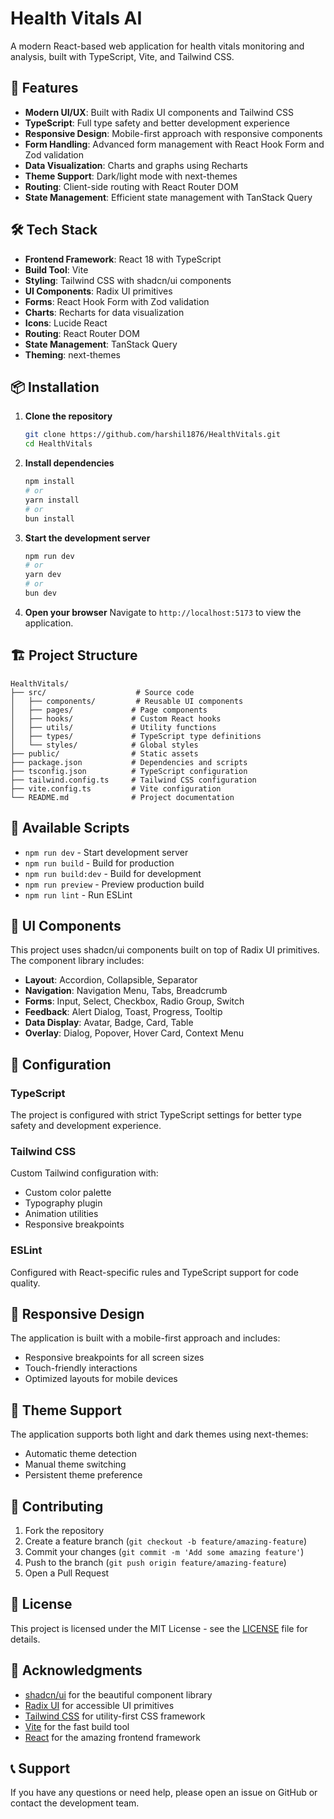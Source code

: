 # Health Vitals AI

A modern React-based web application for health vitals monitoring and analysis, built with TypeScript, Vite, and Tailwind CSS.

## 🚀 Features

- **Modern UI/UX**: Built with Radix UI components and Tailwind CSS
- **TypeScript**: Full type safety and better development experience
- **Responsive Design**: Mobile-first approach with responsive components
- **Form Handling**: Advanced form management with React Hook Form and Zod validation
- **Data Visualization**: Charts and graphs using Recharts
- **Theme Support**: Dark/light mode with next-themes
- **Routing**: Client-side routing with React Router DOM
- **State Management**: Efficient state management with TanStack Query

## 🛠️ Tech Stack

- **Frontend Framework**: React 18 with TypeScript
- **Build Tool**: Vite
- **Styling**: Tailwind CSS with shadcn/ui components
- **UI Components**: Radix UI primitives
- **Forms**: React Hook Form with Zod validation
- **Charts**: Recharts for data visualization
- **Icons**: Lucide React
- **Routing**: React Router DOM
- **State Management**: TanStack Query
- **Theming**: next-themes

## 📦 Installation

1. **Clone the repository**
   ```bash
   git clone https://github.com/harshil1876/HealthVitals.git
   cd HealthVitals
   ```

2. **Install dependencies**
   ```bash
   npm install
   # or
   yarn install
   # or
   bun install
   ```

3. **Start the development server**
   ```bash
   npm run dev
   # or
   yarn dev
   # or
   bun dev
   ```

4. **Open your browser**
   Navigate to `http://localhost:5173` to view the application.

## 🏗️ Project Structure

```
HealthVitals/
├── src/                    # Source code
│   ├── components/         # Reusable UI components
│   ├── pages/             # Page components
│   ├── hooks/             # Custom React hooks
│   ├── utils/             # Utility functions
│   ├── types/             # TypeScript type definitions
│   └── styles/            # Global styles
├── public/                # Static assets
├── package.json           # Dependencies and scripts
├── tsconfig.json          # TypeScript configuration
├── tailwind.config.ts     # Tailwind CSS configuration
├── vite.config.ts         # Vite configuration
└── README.md              # Project documentation
```

## 🚀 Available Scripts

- `npm run dev` - Start development server
- `npm run build` - Build for production
- `npm run build:dev` - Build for development
- `npm run preview` - Preview production build
- `npm run lint` - Run ESLint

## 🎨 UI Components

This project uses shadcn/ui components built on top of Radix UI primitives. The component library includes:

- **Layout**: Accordion, Collapsible, Separator
- **Navigation**: Navigation Menu, Tabs, Breadcrumb
- **Forms**: Input, Select, Checkbox, Radio Group, Switch
- **Feedback**: Alert Dialog, Toast, Progress, Tooltip
- **Data Display**: Avatar, Badge, Card, Table
- **Overlay**: Dialog, Popover, Hover Card, Context Menu

## 🔧 Configuration

### TypeScript
The project is configured with strict TypeScript settings for better type safety and development experience.

### Tailwind CSS
Custom Tailwind configuration with:
- Custom color palette
- Typography plugin
- Animation utilities
- Responsive breakpoints

### ESLint
Configured with React-specific rules and TypeScript support for code quality.

## 📱 Responsive Design

The application is built with a mobile-first approach and includes:
- Responsive breakpoints for all screen sizes
- Touch-friendly interactions
- Optimized layouts for mobile devices

## 🌙 Theme Support

The application supports both light and dark themes using next-themes:
- Automatic theme detection
- Manual theme switching
- Persistent theme preference

## 🤝 Contributing

1. Fork the repository
2. Create a feature branch (`git checkout -b feature/amazing-feature`)
3. Commit your changes (`git commit -m 'Add some amazing feature'`)
4. Push to the branch (`git push origin feature/amazing-feature`)
5. Open a Pull Request

## 📄 License

This project is licensed under the MIT License - see the [LICENSE](LICENSE) file for details.

## 🙏 Acknowledgments

- [shadcn/ui](https://ui.shadcn.com/) for the beautiful component library
- [Radix UI](https://www.radix-ui.com/) for accessible UI primitives
- [Tailwind CSS](https://tailwindcss.com/) for utility-first CSS framework
- [Vite](https://vitejs.dev/) for the fast build tool
- [React](https://reactjs.org/) for the amazing frontend framework

## 📞 Support

If you have any questions or need help, please open an issue on GitHub or contact the development team.
